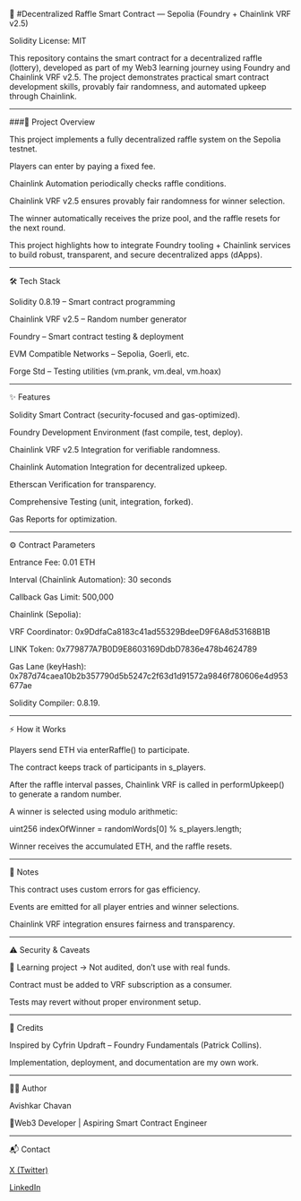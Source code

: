 🎲 #Decentralized Raffle Smart Contract — Sepolia (Foundry + Chainlink VRF v2.5)

Solidity License: MIT

This repository contains the smart contract for a decentralized raffle (lottery), developed as part of my Web3 learning journey using Foundry and Chainlink VRF v2.5. The project demonstrates practical smart contract development skills, provably fair randomness, and automated upkeep through Chainlink.

---------------------------------------------------------------------------------------------------------------------------------------------------------------------------------------------------------------------------

###🚀 Project Overview

This project implements a fully decentralized raffle system on the Sepolia testnet.

Players can enter by paying a fixed fee.

Chainlink Automation periodically checks raffle conditions.

Chainlink VRF v2.5 ensures provably fair randomness for winner selection.

The winner automatically receives the prize pool, and the raffle resets for the next round.

This project highlights how to integrate Foundry tooling + Chainlink services to build robust, transparent, and secure decentralized apps (dApps).

---------------------------------------------------------------------------------------------------------------------------------------------------------------------------------------------------------------------------

🛠 Tech Stack

Solidity 0.8.19 – Smart contract programming

Chainlink VRF v2.5 – Random number generator

Foundry – Smart contract testing & deployment

EVM Compatible Networks – Sepolia, Goerli, etc.

Forge Std – Testing utilities (vm.prank, vm.deal, vm.hoax)

---------------------------------------------------------------------------------------------------------------------------------------------------------------------------------------------------------------------------

✨ Features

Solidity Smart Contract (security-focused and gas-optimized).

Foundry Development Environment (fast compile, test, deploy).

Chainlink VRF v2.5 Integration for verifiable randomness.

Chainlink Automation Integration for decentralized upkeep.

Etherscan Verification for transparency.

Comprehensive Testing (unit, integration, forked).

Gas Reports for optimization.

---------------------------------------------------------------------------------------------------------------------------------------------------------------------------------------------------------------------------

⚙️ Contract Parameters

Entrance Fee: 0.01 ETH

Interval (Chainlink Automation): 30 seconds

Callback Gas Limit: 500,000

Chainlink (Sepolia):

VRF Coordinator: 0x9DdfaCa8183c41ad55329BdeeD9F6A8d53168B1B

LINK Token: 0x779877A7B0D9E8603169DdbD7836e478b4624789

Gas Lane (keyHash): 0x787d74caea10b2b357790d5b5247c2f63d1d91572a9846f780606e4d953677ae

Solidity Compiler: 0.8.19.

-------------------------------------------------------------------------------------------------------------------------------------------------------------------------------------------------------------------------

⚡ How it Works

Players send ETH via enterRaffle() to participate.

The contract keeps track of participants in s_players.

After the raffle interval passes, Chainlink VRF is called in performUpkeep() to generate a random number.

A winner is selected using modulo arithmetic:

uint256 indexOfWinner = randomWords[0] % s_players.length;

Winner receives the accumulated ETH, and the raffle resets.

---------------------------------------------------------------------------------------------------------------------------------------------------------------------------------------------------------------------------

📌 Notes

This contract uses custom errors for gas efficiency.

Events are emitted for all player entries and winner selections.

Chainlink VRF integration ensures fairness and transparency.

---------------------------------------------------------------------------------------------------------------------------------------------------------------------------------------------------------------------------

⚠️ Security & Caveats

🚫 Learning project → Not audited, don’t use with real funds.

Contract must be added to VRF subscription as a consumer.

Tests may revert without proper environment setup.

---------------------------------------------------------------------------------------------------------------------------------------------------------------------------------------------------------------------------

🙌 Credits

Inspired by Cyfrin Updraft – Foundry Fundamentals (Patrick Collins).

Implementation, deployment, and documentation are my own work.

---------------------------------------------------------------------------------------------------------------------------------------------------------------------------------------------------------------------------

🧑‍💻 Author

Avishkar Chavan

📌Web3 Developer | Aspiring Smart Contract Engineer

---------------------------------------------------------------------------------------------------------------------------------------------------------------------------------------------------------------------------

📬 Contact

[X (Twitter)](https://x.com/Avishkar_666)

[LinkedIn](https://www.linkedin.com/in/avi-chavan/)

